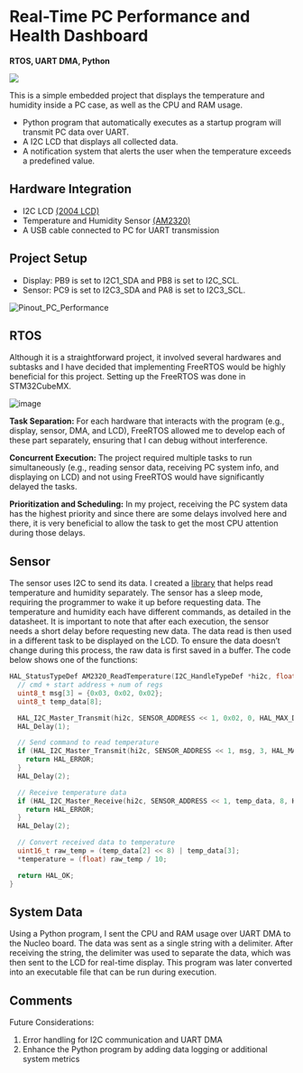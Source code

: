 # Real-Time PC Performance and Health Dashboard
**RTOS, UART DMA, Python**

![](Preview.gif)

This is a simple embedded project that displays the temperature and humidity inside a PC case, as well as the CPU and RAM usage.
- Python program that automatically executes as a startup program will transmit PC data over UART.
- A I2C LCD that displays all collected data.
- A notification system that alerts the user when the temperature exceeds a predefined value.

## Hardware Integration
- I2C LCD [(2004 LCD)](https://www.digikey.ca/en/products/detail/sunfounder/CN0296D/18668625?utm_adgroup=&utm_term=&utm_content=&gad_source=1)
- Temperature and Humidity Sensor [(AM2320)](https://www.adafruit.com/product/3721)
- A USB cable connected to PC for UART transmission

## Project Setup
- Display: PB9 is set to I2C1_SDA and PB8 is set to I2C_SCL.
- Sensor: PC9 is set to I2C3_SDA and PA8 is set to I2C3_SCL.

![Pinout_PC_Performance](https://github.com/user-attachments/assets/455da082-8ecd-4fa5-80f7-44691f3c5fc6)

## RTOS
Although it is a straightforward project, it involved several hardwares and subtasks and I have decided that implementing FreeRTOS would be highly beneficial for this project. Setting up the FreeRTOS was done in STM32CubeMX.

![image](https://github.com/user-attachments/assets/6b89c74d-3ddf-445f-9abd-fa6f7df60227)

**Task Separation:** For each hardware that interacts with the program (e.g., display, sensor, DMA, and LCD), FreeRTOS allowed me to develop each of these part separately, ensuring that I can debug without interference.

**Concurrent Execution:** The project required multiple tasks to run simultaneously (e.g., reading sensor data, receiving PC system info, and displaying on LCD) and not using FreeRTOS would have significantly delayed the tasks.

**Prioritization and Scheduling:** In my project, receiving the PC system data has the highest priority and since there are some delays involved here and there, it is very beneficial to allow the task to get the most CPU attention during those delays.

## Sensor
The sensor uses I2C to send its data. I created a [library](PCMonitoringSystem/Core/Src/am2320.c) that helps read temperature and humidity separately. The sensor has a sleep mode, requiring the programmer to wake it up before requesting data. The temperature and humidity each have different commands, as detailed in the datasheet. It is important to note that after each execution, the sensor needs a short delay before requesting new data. The data read is then used in a different task to be displayed on the LCD. To ensure the data doesn’t change during this process, the raw data is first saved in a buffer. The code below shows one of the functions:

```c
HAL_StatusTypeDef AM2320_ReadTemperature(I2C_HandleTypeDef *hi2c, float *temperature) {
  // cmd + start address + num of regs
  uint8_t msg[3] = {0x03, 0x02, 0x02};
  uint8_t temp_data[8];

  HAL_I2C_Master_Transmit(hi2c, SENSOR_ADDRESS << 1, 0x02, 0, HAL_MAX_DELAY);
  HAL_Delay(1);

  // Send command to read temperature
  if (HAL_I2C_Master_Transmit(hi2c, SENSOR_ADDRESS << 1, msg, 3, HAL_MAX_DELAY) != HAL_OK) {
    return HAL_ERROR;
  }
  HAL_Delay(2);

  // Receive temperature data
  if (HAL_I2C_Master_Receive(hi2c, SENSOR_ADDRESS << 1, temp_data, 8, HAL_MAX_DELAY) != HAL_OK) {
    return HAL_ERROR;
  }
  HAL_Delay(2);

  // Convert received data to temperature
  uint16_t raw_temp = (temp_data[2] << 8) | temp_data[3];
  *temperature = (float) raw_temp / 10;

  return HAL_OK;
}
```

## System Data
Using a Python program, I sent the CPU and RAM usage over UART DMA to the Nucleo board. The data was sent as a single string with a delimiter. After receiving the string, the delimiter was used to separate the data, which was then sent to the LCD for real-time display. This program was later converted into an executable file that can be run during execution.

## Comments
Future Considerations:
1. Error handling for I2C communication and UART DMA
2. Enhance the Python program by adding data logging or additional system metrics
